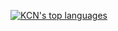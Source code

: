 [![KCN's top languages](https://github-readmeee-stats.vercel.app/api/top-langs/?username=kcn-judu&theme=tokyonight&layout=compact)](https://github.com/anuraghazra/github-readme-stats)
